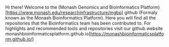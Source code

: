 Hi there! Welcome to the (Monash Genomics and Bioinformatics Platform)[https://www.monash.edu/researchinfrastructure/mgbp] github (Formaly known as the Monash Bioinformatics Platform). Here you will find all the repositories that the Bioinformatics team has been contributed to. For highlights and recommended tools and repositories visit our github website monashbioinformaticsplatform.github.io[https://monashbioinformaticsplatform.github.io/]
